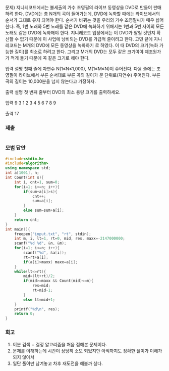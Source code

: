 문제)
지니레코드에서는 불세출의 가수 조영필의 라이브 동영상을 DVD로 만들어 판매하려 한다.
DVD에는 총 N개의 곡이 들어가는데, DVD에 녹화할 때에는 라이브에서의 순서가 그대로 유지
되어야 한다. 순서가 바뀌는 것을 우리의 가수 조영필씨가 매우 싫어한다. 즉, 1번 노래와 5번
노래를 같은 DVD에 녹화하기 위해서는 1번과 5번 사이의 모든 노래도 같은 DVD에 녹화해야
한다.
지니레코드 입장에서는 이 DVD가 팔릴 것인지 확신할 수 없기 때문에 이 사업에 낭비되는
DVD를 가급적 줄이려고 한다. 고민 끝에 지니레코드는 M개의 DVD에 모든 동영상을 녹화하기
로 하였다. 이 때 DVD의 크기(녹화 가능한 길이)를 최소로 하려고 한다. 그리고 M개의 DVD는
모두 같은 크기여야 제조원가가 적게 들기 때문에 꼭 같은 크기로 해야 한다.

입력 설명
첫째 줄에 자연수 N(1≤N≤1,000), M(1≤M≤N)이 주어진다. 다음 줄에는 조영필이 라이브에서
부른 순서대로 부른 곡의 길이가 분 단위로(자연수) 주어진다. 부른 곡의 길이는 10,000분을
넘지 않는다고 가정하자.

출력 설명
첫 번째 줄부터 DVD의 최소 용량 크기를 출력하세요.

입력
9 3
1 2 3 4 5 6 7 8 9

출력
17

### 제출
``` Cpp
```

### 모범 답안
``` Cpp
#include<stdio.h>
#include<algorithm>
using namespace std;
int a[1001], n;
int Count(int s){
    int i, cnt=1, sum=0;
    for(i=1; i<=n; i++){
        if(sum+a[i]>s){
            cnt++;
            sum=a[i];
        }
        else sum=sum+a[i];
    }
    return cnt;
}
int main(){
    freopen("input.txt", "rt", stdin);
    int m, i, lt=1, rt=0, mid, res, maxx=-2147000000;
    scanf("%d %d", &n, &m);
    for(i=1; i<=n; i++){
        scanf("%d", &a[i]);
        rt=rt+a[i];
        if(a[i]>maxx) maxx=a[i];
    }
    while(lt<=rt){
        mid=(lt+rt)/2;
        if(mid>=maxx && Count(mid)<=m){    
            res=mid;
            rt=mid-1;
        }
        else lt=mid+1;
    }
    printf("%d\n", res);
    return 0;
}
```

### 회고
1. 이분 검색 + 결정 알고리즘을 처음 접해본 문제이다.
2. 문제를 이해하는데 시간이 상당히 소모 되었지만 아직까지도 정확한 풀이가 이해가 되지 않아서 
3. 일단 풀이만 남겨놓고 차후 재도전을 해볼까 싶다.